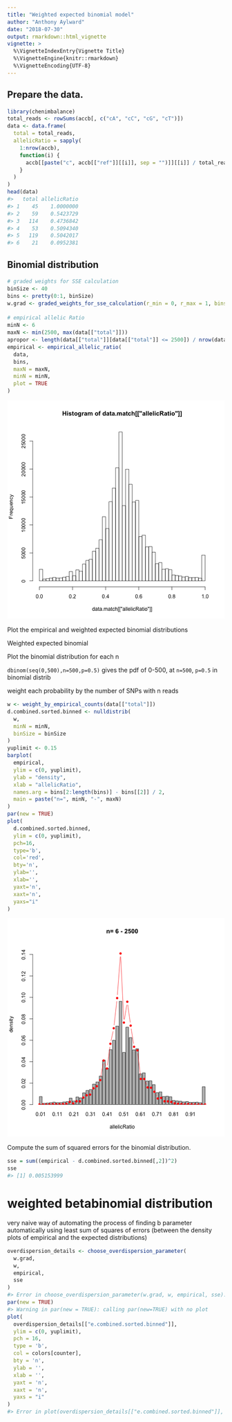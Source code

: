```yaml
---
title: "Weighted expected binomial model"
author: "Anthony Aylward"
date: "2018-07-30"
output: rmarkdown::html_vignette
vignette: >
  %\VignetteIndexEntry{Vignette Title}
  %\VignetteEngine{knitr::rmarkdown}
  %\VignetteEncoding{UTF-8}
---
```




## Prepare the data.


```r
library(chenimbalance)
total_reads <- rowSums(accb[, c("cA", "cC", "cG", "cT")])
data <- data.frame(
  total = total_reads,
  allelicRatio = sapply(
    1:nrow(accb),
    function(i) {
      accb[[paste("c", accb[["ref"]][[i]], sep = "")]][[i]] / total_reads[[i]]
    }
  )
)
head(data)
#>   total allelicRatio
#> 1    45    1.0000000
#> 2    59    0.5423729
#> 3   114    0.4736842
#> 4    53    0.5094340
#> 5   119    0.5042017
#> 6    21    0.0952381
```

## Binomial distribution


```r
# graded weights for SSE calculation
binSize <- 40
bins <- pretty(0:1, binSize)
w.grad <- graded_weights_for_sse_calculation(r_min = 0, r_max = 1, bins = bins)

# empirical allelic Ratio
minN <- 6
maxN <- min(2500, max(data[["total"]]))
apropor <- length(data[["total"]][data[["total"]] <= 2500]) / nrow(data)
empirical <- empirical_allelic_ratio(
  data,
  bins,
  maxN = maxN,
  minN = minN,
  plot = TRUE
)
```

![plot of chunk unnamed-chunk-2](figure/unnamed-chunk-2-1.png)

Plot the empirical and weighted expected binomial distributions

Weighted expected binomial 

Plot the binomial distribution for each n

`dbinom(seq(0,500),n=500,p=0.5)` gives the pdf of 0-500, at `n=500`, `p=0.5` in
binomial distrib

weight each probability by the number of SNPs with n reads


```r
w <- weight_by_empirical_counts(data[["total"]])
d.combined.sorted.binned <- nulldistrib(
  w,
  minN = minN,
  binSize = binSize
)
yuplimit <- 0.15
barplot(
  empirical,
  ylim = c(0, yuplimit),
  ylab = "density", 
  xlab = "allelicRatio",
  names.arg = bins[2:length(bins)] - bins[[2]] / 2,
  main = paste("n=", minN, "-", maxN)
)
par(new = TRUE)
plot(
  d.combined.sorted.binned,
  ylim = c(0, yuplimit),
  pch=16,
  type='b',
  col='red',
  bty='n',
  ylab='',
  xlab='',
  yaxt='n',
  xaxt='n',
  yaxs="i"
)
```

![plot of chunk unnamed-chunk-3](figure/unnamed-chunk-3-1.png)

Compute the sum of squared errors for the binomial distribution.


```r
sse = sum((empirical - d.combined.sorted.binned[,2])^2)
sse
#> [1] 0.005153999
```

# weighted betabinomial distribution
very naive way of automating the process of finding b parameter automatically
using least sum of squares of errors (between the density plots of empirical 
and the expected distributions)


```r
overdispersion_details <- choose_overdispersion_parameter(
  w.grad,
  w,
  empirical,
  sse
)
#> Error in choose_overdispersion_parameter(w.grad, w, empirical, sse): object 'w_grad' not found
par(new = TRUE)
#> Warning in par(new = TRUE): calling par(new=TRUE) with no plot
plot(
  overdispersion_details[["e.combined.sorted.binned"]],
  ylim = c(0, yuplimit),
  pch = 16,
  type = 'b',
  col = colors[counter],
  bty = 'n',
  ylab = '',
  xlab = '',
  yaxt = 'n',
  xaxt = 'n',
  yaxs = "i"
)
#> Error in plot(overdispersion_details[["e.combined.sorted.binned"]], ylim = c(0, : object 'overdispersion_details' not found
```
